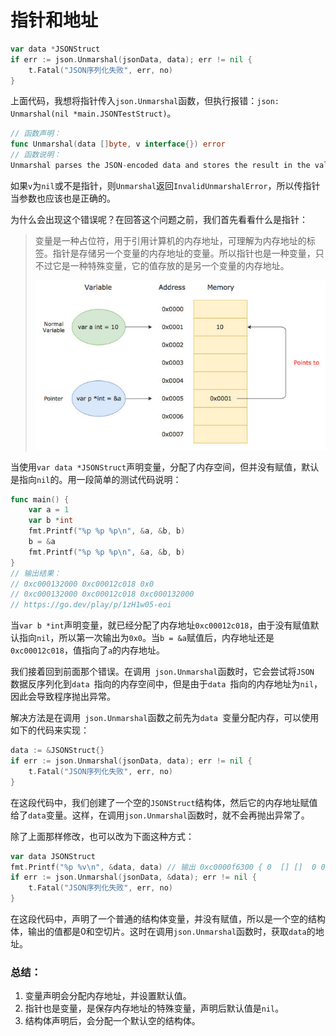 # 指针和地址

```go
var data *JSONStruct
if err := json.Unmarshal(jsonData, data); err != nil {
	t.Fatal("JSON序列化失败", err, no)
} 
```
上面代码，我想将指针传入`json.Unmarshal`函数，但执行报错：`json: Unmarshal(nil *main.JSONTestStruct)`。

```go
// 函数声明：
func Unmarshal(data []byte, v interface{}) error
// 函数说明：
Unmarshal parses the JSON-encoded data and stores the result in the value pointed to by v. If v is nil or not a pointer, Unmarshal returns an InvalidUnmarshalError
```

如果`v`为`nil`或不是指针，则`Unmarshal`返回`InvalidUnmarshalError`，所以传指针当参数也应该也是正确的。

为什么会出现这个错误呢？在回答这个问题之前，我们首先看看什么是指针：

> 变量是一种占位符，用于引用计算机的内存地址，可理解为内存地址的标签。指针是存储另一个变量的内存地址的变量。所以指针也是一种变量，只不过它是一种特殊变量，它的值存放的是另一个变量的内存地址。
>
> ![image-20221224165845381](指针和地址.assets/image-20221224165845381.png) 

当使用`var data *JSONStruct`声明变量，分配了内存空间，但并没有赋值，默认是指向`nil`的。用一段简单的测试代码说明：

```go
func main() {
	var a = 1
	var b *int
	fmt.Printf("%p %p %p\n", &a, &b, b)
	b = &a
	fmt.Printf("%p %p %p\n", &a, &b, b)
}
// 输出结果：
// 0xc000132000 0xc00012c018 0x0
// 0xc000132000 0xc00012c018 0xc000132000
// https://go.dev/play/p/1zH1w05-eoi
```

当`var b *int`声明变量，就已经分配了内存地址`0xc00012c018`，由于没有赋值默认指向`nil`，所以第一次输出为`0x0`。当`b = &a`赋值后，内存地址还是`0xc00012c018`，值指向了`a`的内存地址。

我们接着回到前面那个错误。在调用` json.Unmarshal`函数时，它会尝试将`JSON `数据反序列化到`data `指向的内存空间中，但是由于`data `指向的内存地址为`nil`，因此会导致程序抛出异常。

解决方法是在调用` json.Unmarshal`函数之前先为`data `变量分配内存，可以使用如下的代码来实现：

```go
data := &JSONStruct{}
if err := json.Unmarshal(jsonData, data); err != nil {
	t.Fatal("JSON序列化失败", err, no)
}
```

在这段代码中，我们创建了一个空的`JSONStruct`结构体，然后它的内存地址赋值给了`data`变量。这样，在调用`json.Unmarshal`函数时，就不会再抛出异常了。


除了上面那样修改，也可以改为下面这种方式：

```go
var data JSONStruct
fmt.Printf("%p %v\n", &data, data) // 输出 0xc0000f6300 { 0  [] []  0 0}
if err := json.Unmarshal(jsonData, &data); err != nil {
	t.Fatal("JSON序列化失败", err, no)
}
```

在这段代码中，声明了一个普通的结构体变量，并没有赋值，所以是一个空的结构体，输出的值都是0和空切片。这时在调用`json.Unmarshal`函数时，获取`data`的地址。

### 总结：

1. 变量声明会分配内存地址，并设置默认值。
2. 指针也是变量，是保存内存地址的特殊变量，声明后默认值是`nil`。
3. 结构体声明后，会分配一个默认空的结构体。
